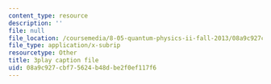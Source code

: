 ```yaml
---
content_type: resource
description: ''
file: null
file_location: /coursemedia/8-05-quantum-physics-ii-fall-2013/08a9c927cbf75624b48dbe2f0ef117f6_jjZM88ku-7k.vtt
file_type: application/x-subrip
resourcetype: Other
title: 3play caption file
uid: 08a9c927-cbf7-5624-b48d-be2f0ef117f6
---
```

